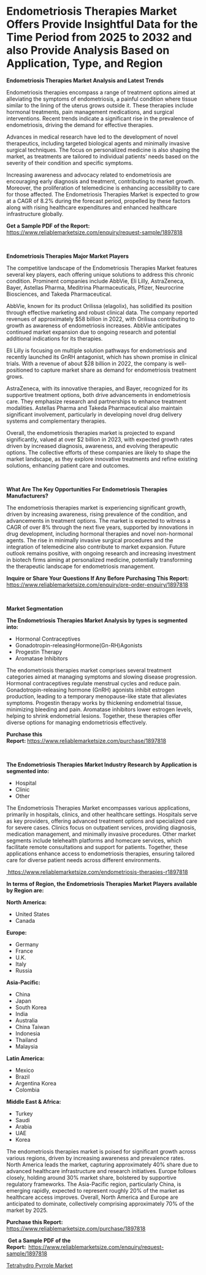 <p><h1>Endometriosis Therapies Market Offers Provide Insightful Data for the Time Period from 2025 to 2032 and also Provide Analysis Based on Application, Type, and Region</h1></p><p><strong>Endometriosis Therapies Market Analysis and Latest Trends</strong></p>
<p><p>Endometriosis therapies encompass a range of treatment options aimed at alleviating the symptoms of endometriosis, a painful condition where tissue similar to the lining of the uterus grows outside it. These therapies include hormonal treatments, pain management medications, and surgical interventions. Recent trends indicate a significant rise in the prevalence of endometriosis, driving the demand for effective therapies. </p><p>Advances in medical research have led to the development of novel therapeutics, including targeted biological agents and minimally invasive surgical techniques. The focus on personalized medicine is also shaping the market, as treatments are tailored to individual patients’ needs based on the severity of their condition and specific symptoms. </p><p>Increasing awareness and advocacy related to endometriosis are encouraging early diagnosis and treatment, contributing to market growth. Moreover, the proliferation of telemedicine is enhancing accessibility to care for those affected. The Endometriosis Therapies Market is expected to grow at a CAGR of 8.2% during the forecast period, propelled by these factors along with rising healthcare expenditures and enhanced healthcare infrastructure globally.</p></p>
<p><strong>Get a Sample PDF of the Report:&nbsp;</strong> <a href="https://www.reliablemarketsize.com/enquiry/request-sample/1897818?utm_campaign=3564&utm_medium=2&utm_source=Github&utm_content=ia&utm_term=31032025&utm_id=endometriosis-therapies">https://www.reliablemarketsize.com/enquiry/request-sample/1897818</a></p>
<p>&nbsp;</p>
<p><strong>Endometriosis Therapies Major Market Players</strong></p>
<p><p>The competitive landscape of the Endometriosis Therapies Market features several key players, each offering unique solutions to address this chronic condition. Prominent companies include AbbVie, Eli Lilly, AstraZeneca, Bayer, Astellas Pharma, Meditrina Pharmaceuticals, Pfizer, Neurocrine Biosciences, and Takeda Pharmaceutical.</p><p>AbbVie, known for its product Orilissa (elagolix), has solidified its position through effective marketing and robust clinical data. The company reported revenues of approximately $58 billion in 2022, with Orilissa contributing to growth as awareness of endometriosis increases. AbbVie anticipates continued market expansion due to ongoing research and potential additional indications for its therapies.</p><p>Eli Lilly is focusing on multiple solution pathways for endometriosis and recently launched its GnRH antagonist, which has shown promise in clinical trials. With a revenue of about $28 billion in 2022, the company is well-positioned to capture market share as demand for endometriosis treatment grows.</p><p>AstraZeneca, with its innovative therapies, and Bayer, recognized for its supportive treatment options, both drive advancements in endometriosis care. They emphasize research and partnerships to enhance treatment modalities. Astellas Pharma and Takeda Pharmaceutical also maintain significant involvement, particularly in developing novel drug delivery systems and complementary therapies.</p><p>Overall, the endometriosis therapies market is projected to expand significantly, valued at over $2 billion in 2023, with expected growth rates driven by increased diagnosis, awareness, and evolving therapeutic options. The collective efforts of these companies are likely to shape the market landscape, as they explore innovative treatments and refine existing solutions, enhancing patient care and outcomes.</p></p>
<p>&nbsp;</p>
<p><strong>What Are The Key Opportunities For Endometriosis Therapies Manufacturers?</strong></p>
<p><p>The endometriosis therapies market is experiencing significant growth, driven by increasing awareness, rising prevalence of the condition, and advancements in treatment options. The market is expected to witness a CAGR of over 8% through the next five years, supported by innovations in drug development, including hormonal therapies and novel non-hormonal agents. The rise in minimally invasive surgical procedures and the integration of telemedicine also contribute to market expansion. Future outlook remains positive, with ongoing research and increasing investment in biotech firms aiming at personalized medicine, potentially transforming the therapeutic landscape for endometriosis management.</p></p>
<p><strong>Inquire or Share Your Questions If Any Before Purchasing This Report:</strong> <a href="https://www.reliablemarketsize.com/enquiry/pre-order-enquiry/1897818?utm_campaign=3564&utm_medium=2&utm_source=Github&utm_content=ia&utm_term=31032025&utm_id=endometriosis-therapies">https://www.reliablemarketsize.com/enquiry/pre-order-enquiry/1897818</a></p>
<p>&nbsp;</p>
<p><strong>Market Segmentation</strong></p>
<p><strong>The Endometriosis Therapies Market Analysis by types is segmented into:</strong></p>
<p><ul><li>Hormonal Contraceptives</li><li>Gonadotropin-releasingHormone(Gn-RH)Agonists</li><li>Progestin Therapy</li><li>Aromatase Inhibitors</li></ul></p>
<p><p>The endometriosis therapies market comprises several treatment categories aimed at managing symptoms and slowing disease progression. Hormonal contraceptives regulate menstrual cycles and reduce pain. Gonadotropin-releasing hormone (GnRH) agonists inhibit estrogen production, leading to a temporary menopause-like state that alleviates symptoms. Progestin therapy works by thickening endometrial tissue, minimizing bleeding and pain. Aromatase inhibitors lower estrogen levels, helping to shrink endometrial lesions. Together, these therapies offer diverse options for managing endometriosis effectively.</p></p>
<p><strong>Purchase this Report:&nbsp;</strong><a href="https://www.reliablemarketsize.com/purchase/1897818?utm_campaign=3564&utm_medium=2&utm_source=Github&utm_content=ia&utm_term=31032025&utm_id=endometriosis-therapies">https://www.reliablemarketsize.com/purchase/1897818</a></p>
<p>&nbsp;</p>
<p><strong>The Endometriosis Therapies Market Industry Research by Application is segmented into:</strong></p>
<p><ul><li>Hospital</li><li>Clinic</li><li>Other</li></ul></p>
<p><p>The Endometriosis Therapies Market encompasses various applications, primarily in hospitals, clinics, and other healthcare settings. Hospitals serve as key providers, offering advanced treatment options and specialized care for severe cases. Clinics focus on outpatient services, providing diagnosis, medication management, and minimally invasive procedures. Other market segments include telehealth platforms and homecare services, which facilitate remote consultations and support for patients. Together, these applications enhance access to endometriosis therapies, ensuring tailored care for diverse patient needs across different environments.</p></p>
<p><a href="https://www.reliablemarketsize.com/endometriosis-therapies-r1897818?utm_campaign=3564&utm_medium=2&utm_source=Github&utm_content=ia&utm_term=31032025&utm_id=endometriosis-therapies">&nbsp;https://www.reliablemarketsize.com/endometriosis-therapies-r1897818</a></p>
<p><strong>In terms of Region, the Endometriosis Therapies Market Players available by Region are:</strong></p>
<p>
    <p> <strong> North America: </strong>
        <ul>
            <li>United States</li>
            <li>Canada</li>
        </ul>
        </p> 
    <p> <strong> Europe: </strong>
        <ul>
            <li>Germany</li>
            <li>France</li>
            <li>U.K.</li>
            <li>Italy</li>
            <li>Russia</li>
        </ul>
        </p> 
    <p> <strong> Asia-Pacific: </strong>
        <ul>
            <li>China</li>
            <li>Japan</li>
            <li>South Korea</li>
            <li>India</li>
            <li>Australia</li>
            <li>China Taiwan</li>
            <li>Indonesia</li>
            <li>Thailand</li>
            <li>Malaysia</li>
        </ul>
        </p> 
    <p> <strong> Latin America: </strong>
        <ul>
            <li>Mexico</li>
            <li>Brazil</li>
            <li>Argentina Korea</li>
            <li>Colombia</li>
        </ul>
        </p> 
    <p> <strong> Middle East & Africa: </strong>
        <ul>
            <li>Turkey</li>
            <li>Saudi</li>
            <li>Arabia</li>
            <li>UAE</li>
            <li>Korea</li>
        </ul>
    </p>
    </p>
<p><p>The endometriosis therapies market is poised for significant growth across various regions, driven by increasing awareness and prevalence rates. North America leads the market, capturing approximately 40% share due to advanced healthcare infrastructure and research initiatives. Europe follows closely, holding around 30% market share, bolstered by supportive regulatory frameworks. The Asia-Pacific region, particularly China, is emerging rapidly, expected to represent roughly 20% of the market as healthcare access improves. Overall, North America and Europe are anticipated to dominate, collectively comprising approximately 70% of the market by 2025.</p></p>
<p><strong>Purchase this Report: </strong><a href="https://www.reliablemarketsize.com/purchase/1897818?utm_campaign=3564&utm_medium=2&utm_source=Github&utm_content=ia&utm_term=31032025&utm_id=endometriosis-therapies">https://www.reliablemarketsize.com/purchase/1897818</a></p>
<p>&nbsp;<strong>Get a Sample PDF of the Report:&nbsp;&nbsp;</strong><a href="https://www.reliablemarketsize.com/enquiry/request-sample/1897818?utm_campaign=3564&utm_medium=2&utm_source=Github&utm_content=ia&utm_term=31032025&utm_id=endometriosis-therapies">https://www.reliablemarketsize.com/enquiry/request-sample/1897818</a></p>
<p><strong></strong></p>
<p><p><a href="https://github.com/denuetkachci/Market-Research-Report-List-1/blob/main/tetrahydro-pyrrole-market.md?utm_campaign=3564&utm_medium=2&utm_source=Github&utm_content=ia&utm_term=31032025&utm_id=endometriosis-therapies">Tetrahydro Pyrrole Market</a></p></p>